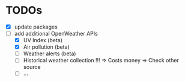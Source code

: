 # TODOs

- [x] update packages
- [ ] add additional OpenWeather APIs
  - [x] UV Index (beta)
  - [x] Air pollution (beta)
  - [ ] Weather alerts (beta)
  - [ ] Historical weather collection !!! => Costs money => Check other source
  - [ ] ...
